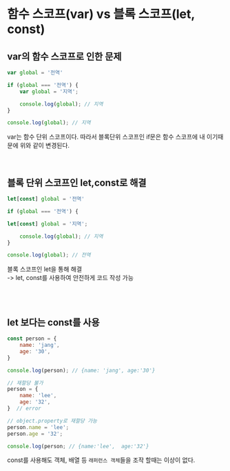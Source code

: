 # 함수 스코프(var)  vs 블록 스코프(let, const)

## var의 함수 스코프로 인한 문제

```javascript
var global = '전역'

if (global === '전역') {
    var global = '지역';

    console.log(global); // 지역
}

console.log(global); // 지역
```

var는 함수 단위 스코프이다.
따라서 블록단위 스코프인 if문은 함수 스코프에 내 이기때문에 위와 같이 변경된다.


<br/>

## 블록 단위 스코프인 let,const로 해결

```javascript
let[const] global = '전역'

if (global === '전역') {

let[const] global = '지역';

    console.log(global); // 지역
}

console.log(global); // 전역
```

블록 스코프인 let을 통해 해결<br/>
-> let, const를 사용하여 안전하게 코드 작성 가능

<br/>
<br/>

## let 보다는 const를 사용

```javascript
const person = {
    name: 'jang',
    age: '30',
}

console.log(person); // {name: 'jang', age:'30'}

// 재할당 불가
person = {        
    name: 'lee',
    age: '32',
}  // error

// object.property로 재할당 가능
person.name = 'lee';
person.age = '32';

console.log(person; // {name:'lee',  age:'32'}
```

const를 사용해도 객체, 배열 등 ```래퍼런스 객체```들을 조작 할때는 이상이 없다.
